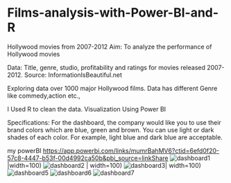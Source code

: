 # Films-analysis-with-Power-BI-and-R
Hollywood movies from 2007-2012
Aim: To analyze the performance of Hollywood movies

Data: Title, genre, studio, profitability and ratings for movies released 2007-2012. Source: InformationIsBeautiful.net

Exploring data over 1000 major Hollywood films. Data has different Genre like commedy,action etc.,

I Used R to clean the data. Visualization Using Power BI

Specifications: For the dashboard, the company would like you to use their brand colors which are blue, green and brown. You can use light or dark shades of each color. For example, light blue and dark blue are acceptable.





my powerBI
https://app.powerbi.com/links/mumrBahMV6?ctid=6efd0f20-57c8-4447-b53f-00d4992ca50b&pbi_source=linkShare
![dashboard1](https://user-images.githubusercontent.com/130657140/232070123-8d738d60-30cb-4c9e-84e8-248c98388473.PNG)|width=100)
![dashboard2](https://user-images.githubusercontent.com/130657140/232070320-5c3b5329-db16-4b52-92dc-21e6d0e74a66.PNG) | width=100)
![dashboard3](https://user-images.githubusercontent.com/130657140/232070323-fb76d997-98c6-4707-9e44-ca66be14e241.PNG)| width=100)
![dashboard5](https://user-images.githubusercontent.com/130657140/232070326-9ffdd200-d347-4544-889c-5eb866494aa1.PNG)
![dashboard6](https://user-images.githubusercontent.com/130657140/232070329-a125961b-b19f-4b0f-b803-cc76e418012b.PNG)
![dashboard7](https://user-images.githubusercontent.com/130657140/232070331-ad60cd1a-befd-41b0-ac1b-900a83049812.PNG)
<p
<img src="https://user-images.githubusercontent.com/130657140/232070123-8d738d60-30cb-4c9e-84e8-248c98388473.PNG)" width=50% height=50%>
</p>
